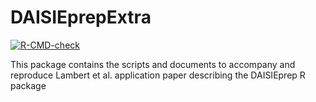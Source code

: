 # DAISIEprepExtra

<!-- badges: start -->
[![R-CMD-check](https://github.com/joshwlambert/DAISIEprepExtra/actions/workflows/R-CMD-check.yaml/badge.svg)](https://github.com/joshwlambert/DAISIEprepExtra/actions/workflows/R-CMD-check.yaml)
<!-- badges: end -->

This package contains the scripts and documents to accompany and reproduce Lambert et al. application paper describing the DAISIEprep R package
